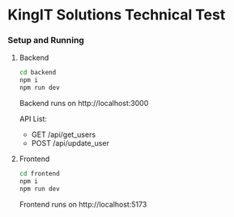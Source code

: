 # KingIT Solutions Technical Test

### Setup and Running

1. Backend

    ```bash
    cd backend
    npm i
    npm run dev
    ```
  
    Backend runs on http://localhost:3000

    API List:

    - GET /api/get_users
    - POST /api/update_user

2. Frontend

    ```bash
    cd frontend
    npm i
    npm run dev
    ```
    Frontend runs on http://localhost:5173
  